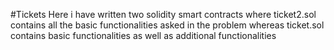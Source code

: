 #Tickets
Here i have written two solidity smart contracts where ticket2.sol contains all the basic functionalities asked in the problem whereas ticket.sol contains basic functionalities as well as additional functionalities
